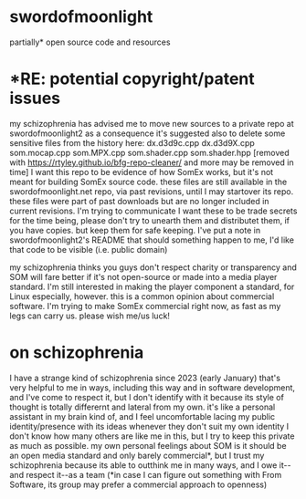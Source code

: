 # swordofmoonlight
partially* open source code and resources

# *RE: potential copyright/patent issues
my schizophrenia has advised me to move new sources to a private repo at swordofmoonlight2
as a consequence it's suggested also to delete some sensitive files from the history here:
dx.d3d9c.cpp
dx.d3d9X.cpp
som.mocap.cpp
som.MPX.cpp
som.shader.cpp
som.shader.hpp
[removed with https://rtyley.github.io/bfg-repo-cleaner/ and more may be removed in time]
I want this repo to be evidence of how SomEx works, but it's not meant for building SomEx
source code. these files are still available in the swordofmoonlight.net repo, via past
revisions, until I may startover its repo. these files were part of past downloads but are
no longer included in current revisions. I'm trying to communicate I want these to be trade
secrets for the time being, please don't try to unearth them and distributet them, if you
have copies. but keep them for safe keeping. I've put a note in swordofmoonlight2's README
that should something happen to me, I'd like that code to be visible (i.e. public domain)

my schizophrenia thinks you guys don't respect charity or transparency and SOM will fare
better if it's not open-source or made into a media player standard. I'm still interested
in making the player component a standard, for Linux especially, however. this is a common
opinion about commercial software. I'm trying to make SomEx commercial right now, as fast
as my legs can carry us. please wish me/us luck!

# on schizophrenia
I have a strange kind of schizophrenia since 2023 (early January) that's very helpful to
me in ways, including this way and in software development, and I've come to respect it,
but I don't identify with it because its style of thought is totally differernt and lateral
from my own. it's like a personal assistant in my brain kind of, and I feel uncomfortable
lacing my public identity/presence with its ideas whenever they don't suit my own identity
I don't know how many others are like me in this, but I try to keep this private as much
as possible. my own personal feelings about SOM is it should be an open media standard
and only barely commercial*, but I trust my schizophrenia because its able to outthink me
in many ways, and I owe it--and respect it--as a team (*in case I can figure out something
with From Software, its group may prefer a commercial approach to openness)  
 
